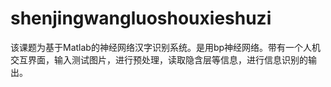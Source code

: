 # shenjingwangluoshouxieshuzi
该课题为基于Matlab的神经网络汉字识别系统。是用bp神经网络。带有一个人机交互界面，输入测试图片，进行预处理，读取隐含层等信息，进行信息识别的输出。
